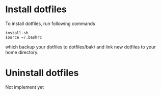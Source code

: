 # Install dotfiles

To install dotfiles, run following commands

<pre><code>install.sh
source ~/.bashrc
</code></pre>

which backup your dotfiles to dotfiles/bak/ and link new dotfiles to your home directory.

# Uninstall dotfiles

Not implement yet
